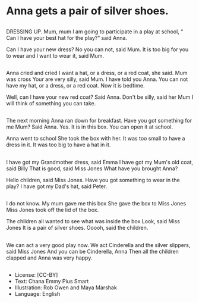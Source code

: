 # Anna gets a pair of silver shoes.

##
DRESSING UP.
Mum, mum l am going to participate in a
play at school, “ Can l have your best hat for
the play?” said Anna.

Can I have your new dress?
No you can not, said Mum.
It is too big for you to wear and l want to
wear it, said Mum.

##
Anna cried and cried
I want a hat, or a dress, or a red coat, she
said.
Mum was cross
Your are very silly, said Mum.
I have told you Anna.
You can not have my hat, or a dress, or a red
coat.
Now it is bedtime.

Well, can l have your new red coat? Said
Anna.
Don't be silly, said her Mum
I will think of something you can take.

##
The next morning Anna ran down for
breakfast.
Have you got something for me Mum? Said
Anna.
Yes.
It is in this box.
You can open it at school.

Anna went to school
She took the box with her.
It was too small to have a dress in it.
It was too big to have a hat in it.

##
I have got my Grandmother dress, said
Emma
I have got my Mum's old coat, said Billy
That is good, said Miss Jones
What have you brought Anna?

Hello children, said Miss Jones.
Have you got something to wear in the play?
I have got my Dad's hat, said Peter.

##
I do not know.
My mum gave me this box
She gave the box to Miss Jones
Miss Jones took off the lid of the box.

The children all wanted to see what was
inside the box
Look, said Miss Jones
It is a pair of silver shoes.
Ooooh, said the children.

##
We can act a very good play now.
We act Cinderella and the silver slippers, said Miss Jones
And you can be Cinderella, Anna
Then all the children clapped and Anna was very happy.

##
* License: [CC-BY]
* Text: Chana Emmy Pius Smart
* Illustration: Rob Owen and Maya Marshak
* Language: English
